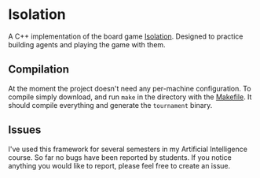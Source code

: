 # Isolation
A C++ implementation of the board game [Isolation](https://en.wikipedia.org/wiki/Isolation_(board_game)). Designed to practice building agents and playing the game with them.

## Compilation
At the moment the project doesn't need any per-machine configuration. To compile simply download, and run `make` in the directory with the [Makefile](./Makefile). It should compile everything and generate the `tournament` binary.

## Issues
I've used this framework for several semesters in my Artificial Intelligence course. So far no bugs have been reported by students. If you notice anything you would like to report, please feel free to create an issue.
